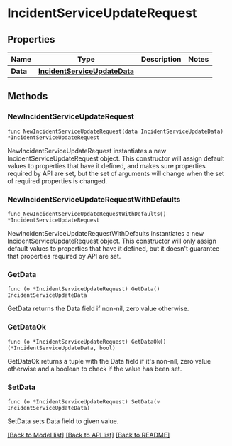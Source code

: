 # IncidentServiceUpdateRequest

## Properties

Name | Type | Description | Notes
---- | ---- | ----------- | ------
**Data** | [**IncidentServiceUpdateData**](IncidentServiceUpdateData.md) |  | 

## Methods

### NewIncidentServiceUpdateRequest

`func NewIncidentServiceUpdateRequest(data IncidentServiceUpdateData) *IncidentServiceUpdateRequest`

NewIncidentServiceUpdateRequest instantiates a new IncidentServiceUpdateRequest object.
This constructor will assign default values to properties that have it defined,
and makes sure properties required by API are set, but the set of arguments
will change when the set of required properties is changed.

### NewIncidentServiceUpdateRequestWithDefaults

`func NewIncidentServiceUpdateRequestWithDefaults() *IncidentServiceUpdateRequest`

NewIncidentServiceUpdateRequestWithDefaults instantiates a new IncidentServiceUpdateRequest object.
This constructor will only assign default values to properties that have it defined,
but it doesn't guarantee that properties required by API are set.

### GetData

`func (o *IncidentServiceUpdateRequest) GetData() IncidentServiceUpdateData`

GetData returns the Data field if non-nil, zero value otherwise.

### GetDataOk

`func (o *IncidentServiceUpdateRequest) GetDataOk() (*IncidentServiceUpdateData, bool)`

GetDataOk returns a tuple with the Data field if it's non-nil, zero value otherwise
and a boolean to check if the value has been set.

### SetData

`func (o *IncidentServiceUpdateRequest) SetData(v IncidentServiceUpdateData)`

SetData sets Data field to given value.



[[Back to Model list]](../README.md#documentation-for-models) [[Back to API list]](../README.md#documentation-for-api-endpoints) [[Back to README]](../README.md)


